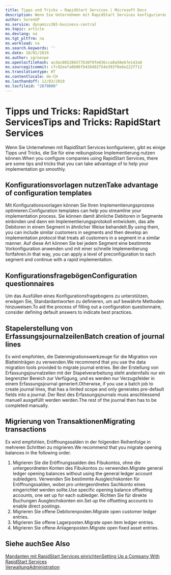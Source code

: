 ```yaml
---
title: Tipps und Tricks – RapidStart Services | Microsoft Docs
description: Wenn Sie Unternehmen mit RapidStart Services konfigurieren, gibt es einige Tipps und Tricks, die Sie für eine reibungslose Implementierung nutzen können.
author: SorenGP
ms.service: dynamics365-business-central
ms.topic: article
ms.devlang: na
ms.tgt_pltfrm: na
ms.workload: na
ms.search.keywords: ''
ms.date: 10/01/2019
ms.author: sgroespe
ms.openlocfilehash: acdac865286577b30f9fe036cca8a50eb7e143a0
ms.sourcegitcommit: cfc92eefa8b06fb426482f54e393f0e6e222f712
ms.translationtype: HT
ms.contentlocale: de-CH
ms.lasthandoff: 12/03/2019
ms.locfileid: "2879000"
---
```

# <a name="tips-and-tricks-rapidstart-services"></a><span data-ttu-id="76759-103">Tipps und Tricks: RapidStart Services</span><span class="sxs-lookup"><span data-stu-id="76759-103">Tips and Tricks: RapidStart Services</span></span>
<span data-ttu-id="76759-104">Wenn Sie Unternehmen mit RapidStart Services konfigurieren, gibt es einige Tipps und Tricks, die Sie für eine reibungslose Implementierung nutzen können.</span><span class="sxs-lookup"><span data-stu-id="76759-104">When you configure companies using RapidStart Services, there are some tips and tricks that you can take advantage of to help your implementation go smoothly.</span></span>  

## <a name="take-advantage-of-configuration-templates"></a><span data-ttu-id="76759-105">Konfigurationsvorlagen nutzen</span><span class="sxs-lookup"><span data-stu-id="76759-105">Take advantage of configuration templates</span></span>  
<span data-ttu-id="76759-106">Mit Konfigurationsvorlagen können Sie Ihren Implementierungsprozess optimieren.</span><span class="sxs-lookup"><span data-stu-id="76759-106">Configuration templates can help you streamline your implementation process.</span></span> <span data-ttu-id="76759-107">Sie können damit ähnliche Debitoren in Segmente einbinden und dann ein Implementierungsprotokoll entwickeln, das alle Debitoren in einem Segment in ähnlicher Weise behandelt.</span><span class="sxs-lookup"><span data-stu-id="76759-107">By using them, you can include similar customers in segments and then develop an implementation protocol that treats all customers in a segment in a similar manner.</span></span> <span data-ttu-id="76759-108">Auf diese Art können Sie bei jedem Segment eine bestimmte Vorkonfiguration anwenden und mit einer schnelle Implementierung fortfahren.</span><span class="sxs-lookup"><span data-stu-id="76759-108">In that way, you can apply a level of preconfiguration to each segment and continue with a rapid implementation.</span></span>  

## <a name="configuration-questionnaires"></a><span data-ttu-id="76759-109">Konfigurationsfragebögen</span><span class="sxs-lookup"><span data-stu-id="76759-109">Configuration questionnaires</span></span>  
<span data-ttu-id="76759-110">Um das Ausfüllen eines Konfigurationsfragebogens zu unterstützen, erwägen Sie, Standardantworten zu definieren, um auf bewährte Methoden hinzuweisen.</span><span class="sxs-lookup"><span data-stu-id="76759-110">To aid the process of filling out a configuration questionnaire, consider defining default answers to indicate best practices.</span></span>  

## <a name="batch-creation-of-journal-lines"></a><span data-ttu-id="76759-111">Stapelerstellung von Erfassungsjournalzeilen</span><span class="sxs-lookup"><span data-stu-id="76759-111">Batch creation of journal lines</span></span>  
<span data-ttu-id="76759-112">Es wird empfohlen, die Datenmigrationswerkzeuge für die Migration von Blatteinträgen zu verwenden.</span><span class="sxs-lookup"><span data-stu-id="76759-112">We recommend that you use the data migration tools provided to migrate journal entries.</span></span> <span data-ttu-id="76759-113">Bei der Erstellung von Erfassungsjournalzeilen mit der Stapelverarbeitung steht andernfalls nur ein begrenzter Bereich zur Verfügung, und es werden nur Verzugsfelder in einem Erfassungsjournal generiert.</span><span class="sxs-lookup"><span data-stu-id="76759-113">Otherwise, if you use a batch job to create journal lines, that has a limited scope and only generates pre-default fields into a journal.</span></span> <span data-ttu-id="76759-114">Der Rest des Erfassungsjournals muss anschliessend manuell ausgefüllt werden werden.</span><span class="sxs-lookup"><span data-stu-id="76759-114">The rest of the journal then has to be completed manually.</span></span>  

## <a name="migrating-transactions"></a><span data-ttu-id="76759-115">Migrierung von Transaktionen</span><span class="sxs-lookup"><span data-stu-id="76759-115">Migrating transactions</span></span>  
<span data-ttu-id="76759-116">Es wird empfohlen, Eröffnungssalden in der folgenden Reihenfolge in mehreren Schritten zu migrieren.</span><span class="sxs-lookup"><span data-stu-id="76759-116">We recommend that you migrate opening balances in the following order.</span></span>  

1.  <span data-ttu-id="76759-117">Migrieren Sie die Eröffnungssalden des Fibukontos, ohne die untergeordneten Konten des Fibukontos zu verwenden.</span><span class="sxs-lookup"><span data-stu-id="76759-117">Migrate general ledger opening balances without using the general ledger account subledgers.</span></span> <span data-ttu-id="76759-118">Verwenden Sie bestimmte Ausgleichskonten für Eröffnungssalden, wobei pro untergeordnetes Sachkonto eines eingerichtet werden sollte.</span><span class="sxs-lookup"><span data-stu-id="76759-118">Use specific opening balance offsetting accounts, one set up for each subledger.</span></span> <span data-ttu-id="76759-119">Richten Sie für direkte Buchungen Ausgleichskonten ein.</span><span class="sxs-lookup"><span data-stu-id="76759-119">Set up the offsetting accounts to enable direct postings.</span></span>  
2.  <span data-ttu-id="76759-120">Migrieren Sie offene Debitorenposten.</span><span class="sxs-lookup"><span data-stu-id="76759-120">Migrate open customer ledger entries.</span></span>  
3.  <span data-ttu-id="76759-121">Migrieren Sie offene Lagerposten.</span><span class="sxs-lookup"><span data-stu-id="76759-121">Migrate open item ledger entries.</span></span>  
4.  <span data-ttu-id="76759-122">Migrieren Sie offene Anlagenposten.</span><span class="sxs-lookup"><span data-stu-id="76759-122">Migrate open fixed asset entries.</span></span>  

## <a name="see-also"></a><span data-ttu-id="76759-123">Siehe auch</span><span class="sxs-lookup"><span data-stu-id="76759-123">See Also</span></span>  
[<span data-ttu-id="76759-124">Mandanten mit RapidStart Services einrichten</span><span class="sxs-lookup"><span data-stu-id="76759-124">Setting Up a Company With RapidStart Services</span></span>](admin-set-up-a-company-with-rapidstart.md)  
[<span data-ttu-id="76759-125">Verwaltung</span><span class="sxs-lookup"><span data-stu-id="76759-125">Administration</span></span>](admin-setup-and-administration.md)
